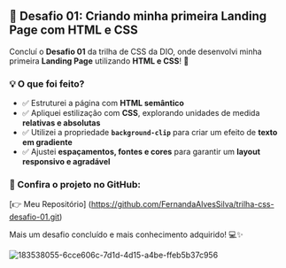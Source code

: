 ## 📌 Desafio 01: Criando minha primeira Landing Page com HTML e CSS  

Concluí o **Desafio 01** da trilha de CSS da DIO, onde desenvolvi minha primeira **Landing Page** utilizando **HTML e CSS**! 🚀  

### 💡 O que foi feito?  
- ✅ Estruturei a página com **HTML semântico**  
- ✅ Apliquei estilização com **CSS**, explorando unidades de medida **relativas e absolutas**  
- ✅ Utilizei a propriedade **`background-clip`** para criar um efeito de **texto em gradiente**  
- ✅ Ajustei **espaçamentos, fontes e cores** para garantir um **layout responsivo e agradável**  

### 🔗 Confira o projeto no GitHub:  
[👉 Meu Repositório] (https://github.com/FernandaAlvesSilva/trilha-css-desafio-01.git)

Mais um desafio concluído e mais conhecimento adquirido! 💻✨  



![183538055-6cce606c-7d1d-4d15-a4be-ffeb5b37c956](https://github.com/user-attachments/assets/b952a0c4-58e9-44f1-9785-9c5b8451cd1b)
